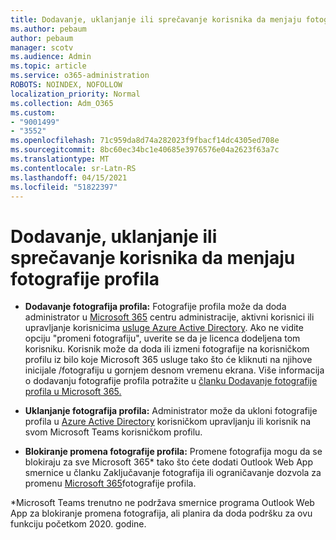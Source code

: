 ```yaml
---
title: Dodavanje, uklanjanje ili sprečavanje korisnika da menjaju fotografije profila
ms.author: pebaum
author: pebaum
manager: scotv
ms.audience: Admin
ms.topic: article
ms.service: o365-administration
ROBOTS: NOINDEX, NOFOLLOW
localization_priority: Normal
ms.collection: Adm_O365
ms.custom:
- "9001499"
- "3552"
ms.openlocfilehash: 71c959da8d74a282023f9fbacf14dc4305ed708e
ms.sourcegitcommit: 8bc60ec34bc1e40685e3976576e04a2623f63a7c
ms.translationtype: MT
ms.contentlocale: sr-Latn-RS
ms.lasthandoff: 04/15/2021
ms.locfileid: "51822397"
---
```

# <a name="add-remove-or-prevent-users-from-changing-profile-photos"></a>Dodavanje, uklanjanje ili sprečavanje korisnika da menjaju fotografije profila

- **Dodavanje fotografija profila:** Fotografije profila može da doda administrator u [Microsoft 365](https://admin.microsoft.com/Adminportal/Home?source=applauncher#/users) centru administracije, aktivni korisnici ili upravljanje korisnicima  [usluge Azure Active Directory](https://portal.azure.com/#blade/Microsoft_AAD_IAM/UsersManagementMenuBlade/AllUsers).  Ako ne vidite opciju "promeni fotografiju", uverite se da je licenca dodeljena tom korisniku. Korisnik može da doda ili izmeni fotografije na korisničkom profilu iz bilo koje Microsoft 365 usluge tako što će kliknuti na njihove inicijale /fotografiju u gornjem desnom vremenu ekrana. Više informacija o dodavanju fotografije profila potražite u [članku Dodavanje fotografije profila u Microsoft 365.](https://support.office.com/article/add-your-profile-photo-to-office-365-2eaf93fd-b3f1-43b9-9cdc-bdcd548435b7)

- **Uklanjanje fotografija profila:** Administrator može da ukloni fotografije profila u [Azure Active Directory](https://portal.azure.com/#blade/Microsoft_AAD_IAM/UsersManagementMenuBlade/AllUsers) korisničkom upravljanju ili korisnik na svom Microsoft Teams korisničkom profilu.

- **Blokiranje promena fotografije profila:** Promene fotografija mogu da se blokiraju za sve Microsoft 365* tako što ćete dodati Outlook Web App smernice u članku Zaključavanje fotografija ili ograničavanje dozvola za promenu [Microsoft 365](https://answers.microsoft.com/msoffice/forum/msoffice_o365admin-mso_dep365-mso_o365b/locking-photos-or-restricting-permissions-to/1d19ae4f-de5d-4c3d-a0ad-4b8b8ac32e3d)fotografije profila.

*Microsoft Teams trenutno ne podržava smernice programa Outlook Web App za blokiranje promena fotografija, ali planira da doda podršku za ovu funkciju početkom 2020. godine.
